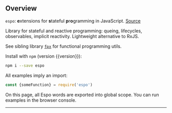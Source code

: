 ## Overview

`espo`: **e**xtensions for **s**tateful **p**r**o**gramming in JavaScript.
<a href="https://github.com/Mitranim/espo" target="_blank">
Source <span class="fa fa-github"></span>
</a>

Library for stateful and reactive programming: queing, lifecycles, observables,
implicit reactivity. Lightweight alternative to RxJS.

See sibling library
<a href="http://mitranim.com/fpx/" target="_blank">`fpx`</a>
for functional programming utils.

Install with `npm` (version {{version}}):

```sh
npm i --save espo
```

All examples imply an import:

```js
const {someFunction} = require('espo')
```

On this page, all Espo words are exported into global scope. You can run
examples in the browser console.

---
